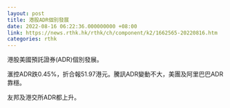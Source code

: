 ```yaml
---
layout: post
title: 港股ADR個別發展
date: 2022-08-16 06:22:36.000000000 +08:00
link: https://news.rthk.hk/rthk/ch/component/k2/1662565-20220816.htm
categories: rthk
---
```


港股美國預託證券(ADR)個別發展。

滙控ADR跌0.45%，折合報51.97港元。騰訊ADR變動不大，美團及阿里巴巴ADR靠穩。

友邦及港交所ADR都上升。
